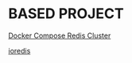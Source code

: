 # BASED PROJECT


[Docker Compose Redis Cluster](https://itsmetommy.com/2018/05/24/docker-compose-redis-cluster/)

[ioredis](https://github.com/luin/ioredis)
